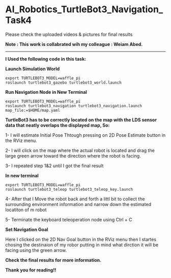 # AI_Robotics_TurtleBot3_Navigation_Task4


Please check the uploaded videos & pictures for final results

**Note : This work is collabrated wih my colleague : Weiam Abed.**

----------------------------------------------------

**I Used the following code in this task:**

**Launch Simulation World**

    export TURTLEBOT3_MODEL=waffle_pi
    roslaunch turtlebot3_gazebo turtlebot3_world.launch
    
**Run Navigation Node in New Terminal**

    export TURTLEBOT3_MODEL=waffle_pi
    roslaunch turtlebot3_navigation turtlebot3_navigation.launch map_file:=$HOME/map.yaml
    
**TurtleBot3 has to be correctly located on the map with the LDS sensor data that neatly overlaps the displayed map, So:**

1- I will estimate Initial Pose Thtough pressing on 2D Pose Estimate button in the RViz menu.

2- I will click on the map where the actual robot is located and drag the large green arrow toward the direction where the robot is facing.

3- I repeated step 1&2 until I got the final result 

**In new terminal**

    export TURTLEBOT3_MODEL=waffle_pi
    roslaunch turtlebot3_teleop turtlebot3_teleop_key.launch
    
4- After that I Move the robot back and forth a littl bit to collect the surrounding environment information and narrow down the estimated locatiton of m robot

5- Terminate the keyboard teleoperation node using Ctrl + C

**Set Navigation Goal**

Here I clicked on the 2D Nav Goal button in the RViz menu then I startes chosing the destinaion of my robor putting in mind what dirction it will be facing using the green arrow.

**Check the final results for more information.**

**Thank you for reading!!**
 



